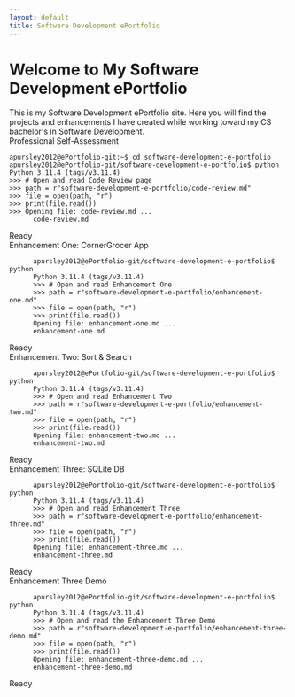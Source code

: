 ```yaml
---
layout: default
title: Software Development ePortfolio
---
```


<h1 id="typed-text">Welcome to My Software Development ePortfolio</h1>

<div class="intro-text">
  This is my Software Development ePortfolio site. Here you will find the projects and enhancements I have created while working toward my CS bachelor's in Software Development.
</div>

<div class="terminal-window">
  <div class="terminal-header">
    <span>Professional Self-Assessment</span>
    <div class="terminal-buttons">
      <div class="terminal-button minimize">
        <i class="fa-solid fa-window-minimize"></i>
      </div>
      <div class="terminal-button maximize">
        <i class="fa-regular fa-window-maximize"></i>
      </div>
      <div class="terminal-button close">
        <i class="fa-solid fa-x"></i>
      </div>
    </div>
  </div>
  <div class="terminal-content">
    <code>
apursley2012@ePortfolio-git:~$ cd software-development-e-portfolio  
apursley2012@ePortfolio-git/software-development-e-portfolio$ python    
Python 3.11.4 (tags/v3.11.4)  
>>> # Open and read Code Review page  
>>> path = r"software-development-e-portfolio/code-review.md"  
>>> file = open(path, "r")  
>>> print(file.read())  
>>> Opening file: code-review.md ...  
      <span class="clickable-link" onclick="openPage('code-review')">code-review.md</span>
    </code>
  </div>
  <div class="status-bar">Ready</div>
</div>

<div class="terminal-window">
  <div class="terminal-header">
    <span>Enhancement One: CornerGrocer App</span>
    <div class="terminal-buttons">
      <div class="terminal-button minimize">
        <i class="fa-solid fa-window-minimize"></i>
      </div>
      <div class="terminal-button maximize">
        <i class="fa-regular fa-window-maximize"></i>
      </div>
      <div class="terminal-button close">
        <i class="fa-solid fa-x"></i>
      </div>
    </div>
  </div>
  <div class="terminal-content">
    <code> 
      apursley2012@ePortfolio-git/software-development-e-portfolio$ python  
      Python 3.11.4 (tags/v3.11.4)  
      &gt;&gt;&gt; # Open and read Enhancement One  
      &gt;&gt;&gt; path = r"software-development-e-portfolio/enhancement-one.md"  
      &gt;&gt;&gt; file = open(path, "r")  
      &gt;&gt;&gt; print(file.read())  
      Opening file: enhancement-one.md ...  
      <span class="clickable-link" onclick="openPage('enhancement-one')">enhancement-one.md</span>
    </code>
  </div>
  <div class="status-bar">Ready</div>
</div>

<div class="terminal-window">
  <div class="terminal-header">
    <span>Enhancement Two: Sort & Search</span>
    <div class="terminal-buttons">
      <div class="terminal-button minimize">
        <i class="fa-solid fa-window-minimize"></i>
      </div>
      <div class="terminal-button maximize">
        <i class="fa-regular fa-window-maximize"></i>
      </div>
      <div class="terminal-button close">
        <i class="fa-solid fa-x"></i>
      </div>
    </div>
  </div>
  <div class="terminal-content">
    <code>
      apursley2012@ePortfolio-git/software-development-e-portfolio$ python  
      Python 3.11.4 (tags/v3.11.4)  
      &gt;&gt;&gt; # Open and read Enhancement Two  
      &gt;&gt;&gt; path = r"software-development-e-portfolio/enhancement-two.md"  
      &gt;&gt;&gt; file = open(path, "r")  
      &gt;&gt;&gt; print(file.read())  
      Opening file: enhancement-two.md ...  
      <span class="clickable-link" onclick="openPage('enhancement-two')">enhancement-two.md</span>
    </code>
  </div>
  <div class="status-bar">Ready</div>
</div>

<div class="terminal-window">
  <div class="terminal-header">
    <span>Enhancement Three: SQLite DB</span>
    <div class="terminal-buttons">
      <div class="terminal-button minimize">
        <i class="fa-solid fa-window-minimize"></i>
      </div>
      <div class="terminal-button maximize">
        <i class="fa-regular fa-window-maximize"></i>
      </div>
      <div class="terminal-button close">
        <i class="fa-solid fa-x"></i>
      </div>
    </div>
  </div>
  <div class="terminal-content">
    <code>
      apursley2012@ePortfolio-git/software-development-e-portfolio$ python  
      Python 3.11.4 (tags/v3.11.4)  
      &gt;&gt;&gt; # Open and read Enhancement Three  
      &gt;&gt;&gt; path = r"software-development-e-portfolio/enhancement-three.md"  
      &gt;&gt;&gt; file = open(path, "r")  
      &gt;&gt;&gt; print(file.read())  
      Opening file: enhancement-three.md ...  
      <span class="clickable-link" onclick="openPage('enhancement-three')">enhancement-three.md</span>
    </code>
  </div>
  <div class="status-bar">Ready</div>
</div>

<div class="terminal-window">
  <div class="terminal-header">
    <span>Enhancement Three Demo</span>
    <div class="terminal-buttons">
      <div class="terminal-button minimize">
        <i class="fa-solid fa-window-minimize"></i>
      </div>
      <div class="terminal-button maximize">
        <i class="fa-regular fa-window-maximize"></i>
      </div>
      <div class="terminal-button close">
        <i class="fa-solid fa-x"></i>
      </div>
    </div>
  </div>
  <div class="terminal-content">
    <code>
      apursley2012@ePortfolio-git/software-development-e-portfolio$ python  
      Python 3.11.4 (tags/v3.11.4)  
      &gt;&gt;&gt; # Open and read the Enhancement Three Demo
      &gt;&gt;&gt; path = r"software-development-e-portfolio/enhancement-three-demo.md"  
      &gt;&gt;&gt; file = open(path, "r")  
      &gt;&gt;&gt; print(file.read())  
      Opening file: enhancement-three-demo.md ...  
      <span class="clickable-link" onclick="openPage('enhancement-three-demo')">enhancement-three-demo.md</span>
    </code>
  </div>
  <div class="status-bar">Ready</div>
</div>

<script>
function openPage(pageName) {
  window.location.href = pageName + '.html';
}
</script>
